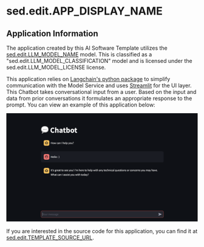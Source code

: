 <!-- Original Recipe README: https://github.com/containers/ai-lab-recipes/blob/main/recipes/natural_language_processing/chatbot/README.md
-->

# sed.edit.APP_DISPLAY_NAME

## Application Information

The application created by this AI Software Template utilizes the [sed.edit.LLM_MODEL_NAME](sed.edit.LLM_MODEL_SRC) model. This is classified as a "sed.edit.LLM_MODEL_CLASSIFICATION" model and is licensed under the sed.edit.LLM_MODEL_LICENSE license.

This application relies on [Langchain's python package](https://python.langchain.com/docs/introduction/) to simplify communication with the Model Service and uses [Streamlit](https://streamlit.io/) for the UI layer. This Chatbot takes conversational input from a user. Based on the input and data from prior conversations it formulates an appropriate response to the prompt. You can view an example of this application below:

![image](./images/chatbot.png)

If you are interested in the source code for this application, you can find it at [sed.edit.TEMPLATE_SOURCE_URL](sed.edit.TEMPLATE_SOURCE_URL).